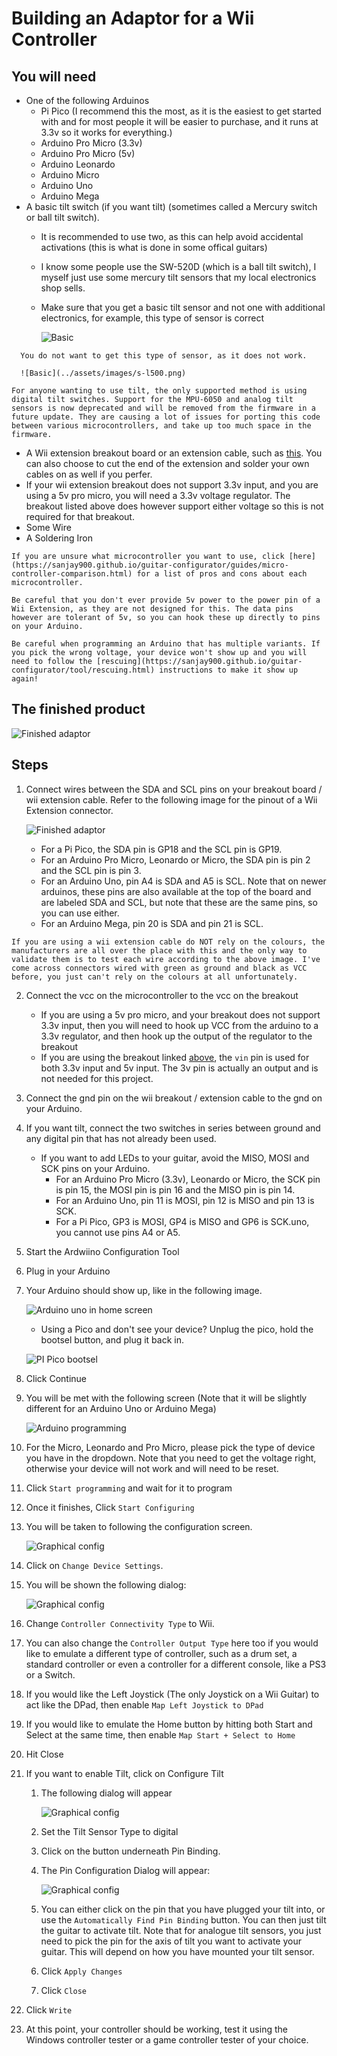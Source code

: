 # Building an Adaptor for a Wii Controller
## You will need
* One of the following Arduinos
  * Pi Pico (I recommend this the most, as it is the easiest to get started with and for most people it will be easier to purchase, and it runs at 3.3v so it works for everything.)
  * Arduino Pro Micro (3.3v)
  * Arduino Pro Micro (5v)
  * Arduino Leonardo
  * Arduino Micro
  * Arduino Uno
  * Arduino Mega
* A basic tilt switch (if you want tilt) (sometimes called a Mercury switch or ball tilt switch). 
  * It is recommended to use two, as this can help avoid accidental activations (this is what is done in some offical guitars)  
  * I know some people use the SW-520D (which is a ball tilt switch), I myself just use some mercury tilt sensors that my local electronics shop sells.
  * Make sure that you get a basic tilt sensor and not one with additional electronics, for example, this type of sensor is correct 
    
    ![Basic](../assets/images/s-l500.jpg)

```danger
  You do not want to get this type of sensor, as it does not work.
    
  ![Basic](../assets/images/s-l500.png)
```
```danger
For anyone wanting to use tilt, the only supported method is using digital tilt switches. Support for the MPU-6050 and analog tilt sensors is now deprecated and will be removed from the firmware in a future update. They are causing a lot of issues for porting this code between various microcontrollers, and take up too much space in the firmware.
```
* A Wii extension breakout board or an extension cable, such as [this](https://www.adafruit.com/product/4836). You can also choose to cut the end of the extension and solder your own cables on as well if you perfer.
* If your wii extension breakout does not support 3.3v input, and you are using a 5v pro micro, you will need a 3.3v voltage regulator. The breakout listed above does however support either voltage so this is not required for that breakout.
* Some Wire
* A Soldering Iron

```note
If you are unsure what microcontroller you want to use, click [here](https://sanjay900.github.io/guitar-configurator/guides/micro-controller-comparison.html) for a list of pros and cons about each microcontroller.
```

```danger
Be careful that you don't ever provide 5v power to the power pin of a Wii Extension, as they are not designed for this. The data pins however are tolerant of 5v, so you can hook these up directly to pins on your Arduino.
```

```danger
Be careful when programming an Arduino that has multiple variants. If you pick the wrong voltage, your device won't show up and you will need to follow the [rescuing](https://sanjay900.github.io/guitar-configurator/tool/rescuing.html) instructions to make it show up again!
```

## The finished product
![Finished adaptor](../assets/images/adaptor.jpg)

## Steps
1. Connect wires between the SDA and SCL pins on your breakout board / wii extension cable. 
Refer to the following image for the pinout of a Wii Extension connector.

    ![Finished adaptor](../assets/images/wii-ext.jpg)
   * For a Pi Pico, the SDA pin is GP18 and the SCL pin is GP19.
   * For an Arduino Pro Micro, Leonardo or Micro, the SDA pin is pin 2 and the SCL pin is pin 3.
   * For an Arduino Uno, pin A4 is SDA and A5 is SCL. Note that on newer arduinos, these pins are also available at the top of the board and are labeled SDA and SCL, but note that these are the same pins, so you can use either.
   * For an Arduino Mega, pin 20 is SDA and pin 21 is SCL.
```danger
If you are using a wii extension cable do NOT rely on the colours, the manufacturers are all over the place with this and the only way to validate them is to test each wire according to the above image. I've come across connectors wired with green as ground and black as VCC before, you just can't rely on the colours at all unfortunately.
```
2. Connect the vcc on the microcontroller to the vcc on the breakout
   * If you are using a 5v pro micro, and your breakout does not support 3.3v input, then you will need to hook up VCC from the arduino to a 3.3v regulator, and then hook up the output of the regulator to the breakout
   * If you are using the breakout linked [above](https://www.adafruit.com/product/4836), the `vin` pin is used for both 3.3v input and 5v input. The 3v pin is actually an output and is not needed for this project.
4. Connect the gnd pin on the wii breakout / extension cable to the gnd on your Arduino.
5. If you want tilt, connect the two switches in series between ground and any digital pin that has not already been used.
     * If you want to add LEDs to your guitar, avoid the MISO, MOSI and SCK pins on your Arduino.
       * For an Arduino Pro Micro (3.3v), Leonardo or Micro, the SCK pin is pin 15, the MOSI pin is pin 16 and the MISO pin is pin 14.
       * For an Arduino Uno, pin 11 is MOSI, pin 12 is MISO and pin 13 is SCK.
       * For a Pi Pico, GP3 is MOSI, GP4 is MISO and GP6 is SCK.uno, you cannot use pins A4 or A5.
6. Start the Ardwiino Configuration Tool
7. Plug in your Arduino
8. Your Arduino should show up, like in the following image.

    ![Arduino uno in home screen](../assets/images/device-pick-uno.png)
    * Using a Pico and don't see your device? Unplug the pico, hold the bootsel button, and plug it back in.
    
    ![PI Pico bootsel](../assets/images/pico-bootsel.png)

8. Click Continue
9. You will be met with the following screen (Note that it will be slightly different for an Arduino Uno or Arduino Mega)

    ![Arduino programming](../assets/images/programming.png)

10. For the Micro, Leonardo and Pro Micro, please pick the type of device you have in the dropdown. Note that you need to get the voltage right, otherwise your device will not work and will need to be reset.
11. Click `Start programming` and wait for it to program
12. Once it finishes, Click `Start Configuring`
13. You will be taken to following the configuration screen.

    ![Graphical config](../assets/images/main-screen-graphical.png)

14. Click on `Change Device Settings`.
15. You will be shown the following dialog:

    ![Graphical config](../assets/images/change-dialog.png)

16. Change `Controller Connectivity Type` to Wii.
17. You can also change the `Controller Output Type` here too if you would like to emulate a different type of controller, such as a drum set, a standard controller or even a controller for a different console, like a PS3 or a Switch.
18. If you would like the Left Joystick (The only Joystick on a Wii Guitar) to act like the DPad, then enable `Map Left Joystick to DPad`
19. If you would like to emulate the Home button by hitting both Start and Select at the same time, then enable `Map Start + Select to Home`
20. Hit Close
21. If you want to enable Tilt, click on Configure Tilt
    1. The following dialog will appear
      
        ![Graphical config](../assets/images/tilt-dialog.png)

    2. Set the Tilt Sensor Type to digital
    4. Click on the button underneath Pin Binding.
    5. The Pin Configuration Dialog will appear:

       ![Graphical config](../assets/images/pin-dialog.png)

    6. You can either click on the pin that you have plugged your tilt into, or use the `Automatically Find Pin Binding` button. You can then just tilt the guitar to activate tilt. Note that for analogue tilt sensors, you just need to pick the pin for the axis of tilt you want to activate your guitar. This will depend on how you have mounted your tilt sensor.
    7. Click `Apply Changes`
    8. Click `Close`
 1. Click `Write`
 2. At this point, your controller should be working, test it using the Windows controller tester or a game controller tester of your choice.
